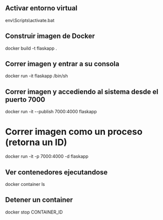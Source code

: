 ## Activar entorno virtual

env\Scripts\activate.bat


## Construir imagen de Docker

docker build -t flaskapp .

## Correr imagen y entrar a su consola

docker run -it flaskapp /bin/sh

## Correr imagen y accediendo al sistema desde el puerto 7000
docker run -it --publish 7000:4000 flaskapp

# Correr imagen como un proceso (retorna un ID)
docker run -it -p 7000:4000 -d flaskapp

## Ver contenedores ejecutandose
docker container ls

## Detener un container
docker stop CONTAINER_ID
